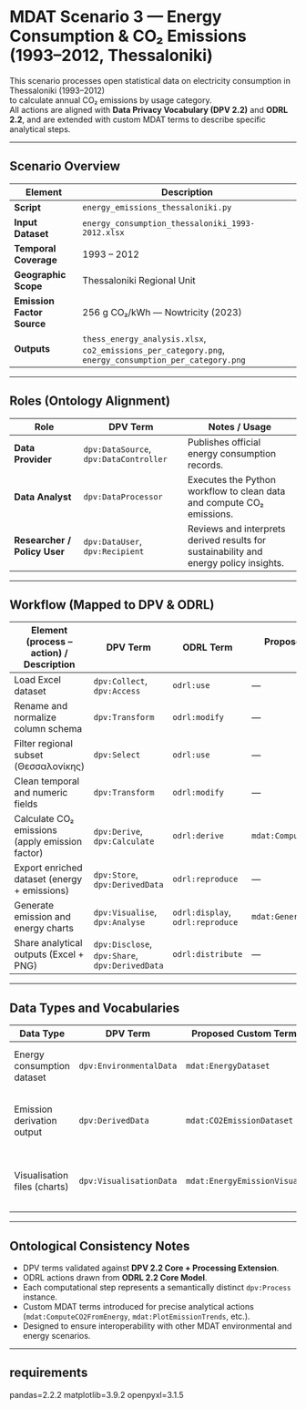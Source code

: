 # MDAT Scenario 3 — Energy Consumption & CO₂ Emissions (1993–2012, Thessaloniki)

This scenario processes open statistical data on electricity consumption in Thessaloniki (1993–2012)  
to calculate annual CO₂ emissions by usage category.  
All actions are aligned with **Data Privacy Vocabulary (DPV 2.2)** and **ODRL 2.2**, and are extended with custom MDAT terms to describe specific analytical steps.

---

## Scenario Overview

| Element | Description |
|----------|--------------|
| **Script** | `energy_emissions_thessaloniki.py` |
| **Input Dataset** | `energy_consumption_thessaloniki_1993-2012.xlsx` |
| **Temporal Coverage** | 1993 – 2012 |
| **Geographic Scope** | Thessaloniki Regional Unit |
| **Emission Factor Source** | 256 g CO₂/kWh — Nowtricity (2023) |
| **Outputs** | `thess_energy_analysis.xlsx`, `co2_emissions_per_category.png`, `energy_consumption_per_category.png` |

---

## Roles (Ontology Alignment)

| Role | DPV Term | Notes / Usage |
|------|-----------|---------------|
| **Data Provider** | `dpv:DataSource`, `dpv:DataController` | Publishes official energy consumption records. |
| **Data Analyst** | `dpv:DataProcessor` | Executes the Python workflow to clean data and compute CO₂ emissions. |
| **Researcher / Policy User** | `dpv:DataUser`, `dpv:Recipient` | Reviews and interprets derived results for sustainability and energy policy insights. |


---

## Workflow (Mapped to DPV & ODRL)

| Element (process – action) / Description | DPV Term | ODRL Term | Proposed Custom Term (`mdat:`) |
|------------------------------------------|-----------|------------|--------------------------------|
| Load Excel dataset | `dpv:Collect`, `dpv:Access` | `odrl:use` | — |
| Rename and normalize column schema | `dpv:Transform` | `odrl:modify` | — |
| Filter regional subset (Θεσσαλονίκης) |`dpv:Select` | `odrl:use` | — |
| Clean temporal and numeric fields | `dpv:Transform` | `odrl:modify` | — |
| Calculate CO₂ emissions (apply emission factor) | `dpv:Derive`, `dpv:Calculate` | `odrl:derive` | `mdat:ComputeCO2Emissions` |
| Export enriched dataset (energy + emissions) | `dpv:Store`, `dpv:DerivedData` | `odrl:reproduce` | — |
| Generate emission and energy charts | `dpv:Visualise`, `dpv:Analyse` | `odrl:display`, `odrl:reproduce` | `mdat:GenerateEmissionVisuals` |
| Share analytical outputs (Excel + PNG) | `dpv:Disclose`, `dpv:Share`, `dpv:DerivedData` | `odrl:distribute` | — |

---

## Data Types and Vocabularies

| Data Type | DPV Term | Proposed Custom Term (`mdat:`) | Notes |
|------------|-----------|--------------------------------|-------|
| Energy consumption dataset | `dpv:EnvironmentalData` | `mdat:EnergyDataset` | Annual kWh by usage category. |
| Emission derivation output | `dpv:DerivedData` | `mdat:CO2EmissionDataset` | Computed CO₂ (kg) values per sector and year. |
| Visualisation files (charts) | `dpv:VisualisationData` | `mdat:EnergyEmissionVisualisation` | PNG graphs generated by Matplotlib. |


---

## Ontological Consistency Notes

- DPV terms validated against **DPV 2.2 Core + Processing Extension**.  
- ODRL actions drawn from **ODRL 2.2 Core Model**.  
- Each computational step represents a semantically distinct `dpv:Process` instance.  
- Custom MDAT terms introduced for precise analytical actions (`mdat:ComputeCO2FromEnergy`, `mdat:PlotEmissionTrends`, etc.).  
- Designed to ensure interoperability with other MDAT environmental and energy scenarios.

---

## requirements
pandas=2.2.2
matplotlib=3.9.2
openpyxl=3.1.5
